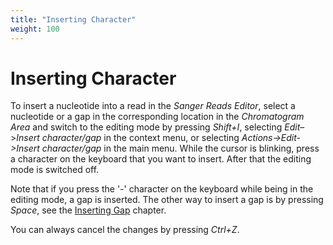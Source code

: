 ```yaml
---
title: "Inserting Character"
weight: 100
---
```



# Inserting Character

To insert a nucleotide into a read in the _Sanger Reads Editor_, select a nucleotide or a gap in the corresponding location in the _Chromatogram Area_ and switch to the editing mode by pressing _Shift+I_, selecting _Edit_–>_Insert character/gap_ in the context menu, or selecting _Actions->Edit->Insert character/gap_ in the main menu. While the cursor is blinking, press a character on the keyboard that you want to insert. After that the editing mode is switched off.

Note that if you press the '-' character on the keyboard while being in the editing mode, a gap is inserted. The other way to insert a gap is by pressing _Space_, see the [Inserting Gap](inserting-gap) chapter.

You can always cancel the changes by pressing _Ctrl+Z_.
